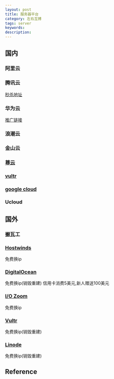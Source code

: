 ```yaml
---
layout: post
title: 服务器平台
category: 左右互搏
tags: server
keywords: 
description: 
---
```


## 国内

### 阿里云

### 腾讯云

[秒杀地址](https://cloud.tencent.com/act/season?from=10457#product)

### 华为云

[推广链接](https://activity.huaweicloud.com/cps/index.html)

### 浪潮云

### 金山云

### [尊云](http://www.zun.com)

### [vultr](https://www.vultr.com/)

### [google cloud](https://cloud.google.com/)

### Ucloud

## 国外

### 搬瓦工

### [Hostwinds](https://www.hostwinds.com/)

免费换ip

### [DigitalOcean](https://www.digitalocean.com)

免费换ip(销毁重建)
信用卡消费5美元,新人赠送100美元

### [I/O Zoom](https://www.iozoom.com/)

免费换ip

### [Vultr](https://my.vultr.com/)

免费换ip(销毁重建)

### [Linode](https://www.linode.com)

免费换ip(销毁重建)

## Reference

